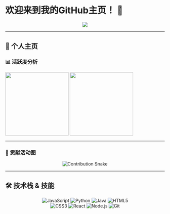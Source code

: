 # 欢迎来到我的GitHub主页！ 👋

<p align="center">
  <img src="https://readme-typing-svg.herokuapp.com?font=Fira+Code&pause=1000&color=58A6FF&center=true&vCenter=true&width=435&lines=我是一名软件开发者;Hello+World!;Full+Stack+Developer;Open+Source+Enthusiast" />
</p>

---

## 🌟 个人主页

### 📊 活跃度分析
<div>
  <img src="https://github-readme-stats.vercel.app/api?username=ShyDevilBoy&show_icons=true&theme=radical&hide_border=true&count_private=true" height="200"/>
  <img src="https://github-readme-stats.vercel.app/api/top-langs?username=ShyDevilBoy&layout=compact&langs_count=8&card_width=320&theme=radical&hide_border=true" height="200"/>
</div>

---

### 🐍 贡献活动图
<div align="center">
  <img src="https://github-contribution-svg-phi.vercel.app/api/v1?user=ShyDevilBoy&type=snake" alt="Contribution Snake"/>
</div>

---

## 🛠️ 技术栈 & 技能
<p align="center">
  <img src="https://img.shields.io/badge/JavaScript-F7DF1E?style=flat-square&logo=javascript&logoColor=black" alt="JavaScript" title="JavaScript">
  <img src="https://img.shields.io/badge/Python-3776AB?style=flat-square&logo=python&logoColor=white" alt="Python" title="Python">
  <img src="https://img.shields.io/badge/Java-ED8B00?style=flat-square&logo=openjdk&logoColor=white" alt="Java" title="Java">
  <img src="https://img.shields.io/badge/HTML5-E34F26?style=flat-square&logo=html5&logoColor=white" alt="HTML5" title="HTML5">
  <br>
  <img src="https://img.shields.io/badge/CSS3-1572B6?style=flat-square&logo=css3&logoColor=white" alt="CSS3" title="CSS3">
  <img src="https://img.shields.io/badge/React-20232A?style=flat-square&logo=react&logoColor=61DAFB" alt="React" title="React">
  <img src="https://img.shields.io/badge/Node.js-43853D?style=flat-square&logo=node.js&logoColor=white" alt="Node.js" title="Node.js">
  <img src="https://img.shields.io/badge/Git-F05032?style=flat-square&logo=git&logoColor=white" alt="Git" title="Git">
</p>
